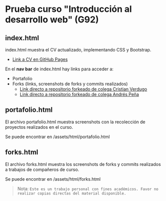 # Prueba curso "Introducción al desarrollo web" (G92)

## index.html
index.html muestra el CV actualizado, implementando CSS y Bootstrap.
- [Link a CV en GitHub Pages](https://camilahurtadoc.github.io/)

En el **nav bar** de index.html hay links para acceder a:
 - Portafolio
 - Forks (links, screenshots de forks y commits realizados)
    - [Link directo a repositorio forkeado de colega Cristian Verdugo](https://github.com/camilahurtadoc/cristian-verdugo)
    - [Link directo a repositorio forkeado de colega Andrés Peña](https://github.com/camilahurtadoc/andrespenam)


## portafolio.html
El archivo portafolio.html muestra screenshots con la recolección de proyectos realizados en el curso.

Se puede encontrar en /assets/html/portafolio.html

## forks.html
El archivo forks.html muestra los screenshots de forks y commits realizados a trabajos de compañeros de curso.

Se puede encontrar en /assets/html/forks.html

> Nota: `Este es un trabajo personal con fines académicos. Favor no realizar copias directas del material disponible.`
